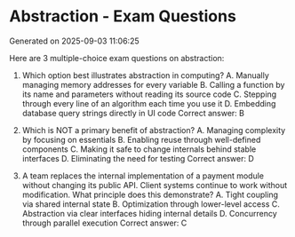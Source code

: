 # Abstraction - Exam Questions

Generated on 2025-09-03 11:06:25

Here are 3 multiple-choice exam questions on abstraction:

1) Which option best illustrates abstraction in computing?
A. Manually managing memory addresses for every variable
B. Calling a function by its name and parameters without reading its source code
C. Stepping through every line of an algorithm each time you use it
D. Embedding database query strings directly in UI code
Correct answer: B

2) Which is NOT a primary benefit of abstraction?
A. Managing complexity by focusing on essentials
B. Enabling reuse through well-defined components
C. Making it safe to change internals behind stable interfaces
D. Eliminating the need for testing
Correct answer: D

3) A team replaces the internal implementation of a payment module without changing its public API. Client systems continue to work without modification. What principle does this demonstrate?
A. Tight coupling via shared internal state
B. Optimization through lower-level access
C. Abstraction via clear interfaces hiding internal details
D. Concurrency through parallel execution
Correct answer: C
